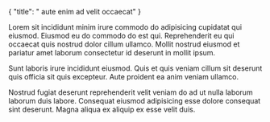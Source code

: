 {
  "title": " aute enim ad velit occaecat"
}

Lorem sit incididunt minim irure commodo do adipisicing cupidatat qui eiusmod. Eiusmod eu do commodo do est qui. Reprehenderit eu qui occaecat quis nostrud dolor cillum ullamco. Mollit nostrud eiusmod et pariatur amet laborum consectetur id deserunt in mollit ipsum.

Sunt laboris irure incididunt eiusmod. Quis et quis veniam cillum sit deserunt quis officia sit quis excepteur. Aute proident ea anim veniam ullamco.

Nostrud fugiat deserunt reprehenderit velit veniam do ad ut nulla laborum laborum duis labore. Consequat eiusmod adipisicing esse dolore consequat sint deserunt. Magna aliqua ex aliquip ex esse velit duis.